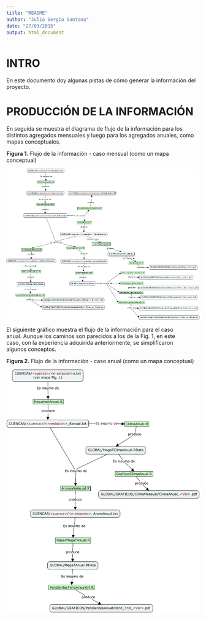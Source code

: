 ```yaml
---
title: "README"
author: "Julio Sergio Santana"
date: "27/03/2015"
output: html_document
---
```

# INTRO
En este documento doy algunas pistas de cómo generar la información del  
proyecto.

# PRODUCCIÓN DE LA INFORMACIÓN
En seguida se muestra el diagrama de flujo de la información para los  
distintos agregados mensuales y luego para los agregados anuales, como  
mapas conceptuales.

**Figura 1.** Flujo de la información - caso mensual (como un mapa conceptual)

![Flujo de la info](MapaConceptual.jpg)

El siguiente gráfico muestra el flujo de la información para el caso  
anual. Aunque los caminos son parecidos a los de la Fig. 1, en este  
caso, con la experiencia adquirida anteriormente, se simplificaron  
algunos conceptos.

**Figura 2.** Flujo de la información - caso anual (como un mapa conceptual)

![Flujo de la info](MapaConceptual2.jpg)

